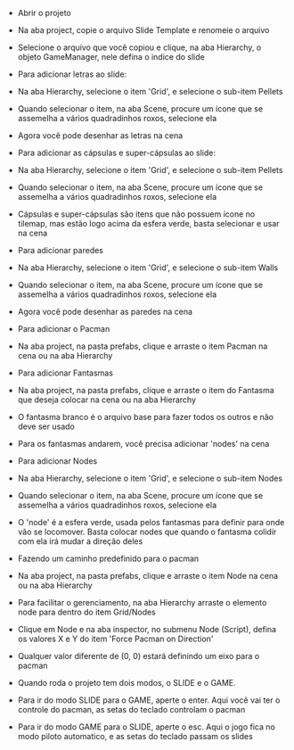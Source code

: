 - Abrir o projeto
- Na aba project, copie o arquivo Slide Template e renomeie o arquivo
- Selecione o arquivo que você copiou e clique, na aba Hierarchy, o objeto GameManager, nele defina o indice do slide

- Para adicionar letras ao slide:
 - Na aba Hierarchy, selecione o item 'Grid', e selecione o sub-item Pellets
 - Quando selecionar o item, na aba Scene, procure um ícone que se assemelha a vários quadradinhos roxos, selecione ela
 - Agora você pode desenhar as letras na cena

- Para adicionar as cápsulas e super-cápsulas ao slide:
 - Na aba Hierarchy, selecione o item 'Grid', e selecione o sub-item Pellets
 - Quando selecionar o item, na aba Scene, procure um ícone que se assemelha a vários quadradinhos roxos, selecione ela
 - Cápsulas e super-cápsulas são itens que não possuem ícone no tilemap, mas estão logo acima da esfera verde, basta selecionar e usar na cena

- Para adicionar paredes
 - Na aba Hierarchy, selecione o item 'Grid', e selecione o sub-item Walls
 - Quando selecionar o item, na aba Scene, procure um ícone que se assemelha a vários quadradinhos roxos, selecione ela
 - Agora você pode desenhar as paredes na cena

- Para adicionar o Pacman
 - Na aba project, na pasta prefabs, clique e arraste o item Pacman na cena ou na aba Hierarchy

- Para adicionar Fantasmas
 - Na aba project, na pasta prefabs, clique e arraste o item do Fantasma que deseja colocar na cena ou na aba Hierarchy
 - O fantasma branco é o arquivo base para fazer todos os outros e não deve ser usado
 - Para os fantasmas andarem, você precisa adicionar 'nodes' na cena

- Para adicionar Nodes
 - Na aba Hierarchy, selecione o item 'Grid', e selecione o sub-item Nodes
 - Quando selecionar o item, na aba Scene, procure um ícone que se assemelha a vários quadradinhos roxos, selecione ela
 - O 'node' é a esfera verde, usada pelos fantasmas para definir para onde vão se locomover. Basta colocar nodes que quando o fantasma colidir com ela irá mudar a direção deles

- Fazendo um caminho predefinido para o pacman
 - Na aba project, na pasta prefabs, clique e arraste o item Node na cena ou na aba Hierarchy
 - Para facilitar o gerenciamento, na aba Hierarchy arraste o elemento node para dentro do item Grid/Nodes
 - Clique em Node e na aba inspector, no submenu Node (Script), defina os valores X e Y do item 'Force Pacman on Direction'
 - Qualquer valor diferente de (0, 0) estará definindo um eixo para o pacman 

- Quando roda o projeto tem dois modos, o SLIDE e o GAME.
 - Para ir do modo SLIDE para o GAME, aperte o enter. Aqui você vai ter o controle do pacman, as setas do teclado controlam o pacman
 - Para ir do modo GAME para o SLIDE, aperte o esc. Aqui o jogo fica no modo piloto automatico, e as setas do teclado passam os slides